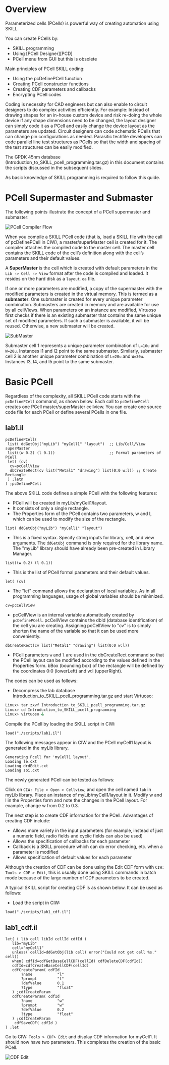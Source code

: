 # Overview

Parameterized cells (PCells) is powerful way of creating automation using SKILL.

You can create PCells by:
- SKILL programming
- Using [PCell Designer][PCD]
- PCell menu from GUI but this is obsolete

Main principles of PCell SKILL coding:
- Using the pcDefinePCell function
- Creating PCell constructor functions
- Creating CDF parameters and callbacks
- Encrypting PCell codes

Coding is necessity for CAD engineers but can also enable to circuit designers to do complex activities efficiently.
For example:
Instead of drawing shapes for an in-house custom device and risk re-doing the whole device if any shape dimensions need to be changed, the layout designer can simply code it as a PCell and easily change the device layout as the parameters are updated.
Circuit designers can code schematic PCells that can change pin configurations as needed.
Parasitic techfile developers can code parallel line test structures as PCells so that the width and spacing of the test structures can be easily modified.

The GPDK 45nm database (Introduction_to_SKILL_pcell_programming.tar.gz) in this document contains the scripts discussed in the subsequent slides.

As basic knowledge of SKILL programming is required to follow this quide.

# PCell Supermaster and Submaster

The following points illustrate the concept of a PCell supermaster and submaster:

![PCell Compiler Flow](images/PCellCompiler.png)

When you compile a SKILL PCell code (that is, load a SKILL file with the call of pcDefinePCell in CIW), a master/superMaster cell is created for it. The compiler attaches the compiled code to the master cell. The master cell contains the SKILL code of the cell’s definition along with the cell’s parameters and their default values.

A **SuperMaster** is the cell which is created with default parameters in the `Lib -> Cell -> View` format after the code is compiled and loaded. It resides on the hard disk as a `layout.oa` file.

If one or more parameters are modified, a copy of the supermaster with the modified parameters is created in the virtual memory. This is termed as a **submaster**. One submaster is created for every unique parameter combination.
Submasters are created in memory and are available for use by all cellViews. When parameters on an instance are modified, Virtuoso first checks if there is an existing submaster that contains the same unique set of modified parameters. If such a submaster is available, it will be reused. Otherwise, a new submaster will be created.

![SubMaster](images/subMaster.png)

Submaster cell 1 represents a unique parameter combination of `L=10u` and `W=20u`. Instances I1 and I2 point to the same submaster. Similarly, submaster cell 2 is another unique parameter combination of `L=20u` and `W=30u`. Instances I3, I4, and I5 point to the same submaster.

# Basic PCell

Regardless of the complexity, all SKILL PCell code starts with the `pcDefinePCell` command, as shown below. Each call to `pcDefinePCell` creates one PCell master/superMaster cellview. You can create one source code file for each PCell or define several PCells in one file.

## lab1.il
```skill
pcDefinePCell(
 list( ddGetObj("myLib") "myCell1" "layout")  ;; Lib/Cell/View superMaster
 list((w 0.2) (l 0.1))                        ;; Formal parameters of PCell
 let( (cv)
  cv=pcCellView
  dbCreateRect(cv list("Metal1" "drawing") list(0:0 w:l)) ;; Create Rectangle
 ) ;letn
) ;pcDefinePCell
```
The above SKILL code defines a simple PCell with the following features:
- PCell will be created in myLib/myCell1/layout.
- It consists of only a single rectangle.
- The Properties form of the PCell contains two parameters, w and l, which can be used to modify the size of the rectangle.

```
list( ddGetObj("myLib") "myCell1" "layout")
```
- This is a fixed syntax. Specify string inputs for library, cell, and view arguments. The `ddGetObj` command is only required for the library name. The "myLib" library should have already been pre-created in Library Manager.
```
list((w 0.2) (l 0.1))
```
- This is the list of PCell formal parameters and their default values.
```
let( (cv)
```
- The "let" command allows the declaration of local variables. As in all programming languages, usage of global variables should be minimized.
```
cv=pcCellView
```
- pcCellView is an internal variable automatically created by `pcDefinePCell`. pcCellView contains the dbId (database identification) of the cell you are creating. Assigning pcCellView to "cv" is to simply shorten the name of the variable so that it can be used more conveniently.
```
dbCreateRect(cv list("Metal1" "drawing") list(0:0 w:l))
```
- PCell parameters `w` and `l` are used in the dbCreateRect command so that the PCell layout can be modified according to the values defined in the Properties form. bBox (bounding box) of the rectangle will be defined by the coordinates 0:0 (lowerLeft) and w:l (upperRight).

The codes can be used as follows:
- Decompress the lab database Introduction_to_SKILL_pcell_programming.tar.gz and start Virtuoso:
```bash
Linux> tar zxvf Introduction_to_SKILL_pcell_programming.tar.gz
Linux> cd Introduction_to_SKILL_pcell_programming
Linux> virtuoso &
```
Compile the PCell by loading the SKILL script in CIW:
```
load("./scripts/lab1.il")
```
The following messages appear in CIW and the PCell myCell1 layout is generated in the myLib library.
```
Generating Pcell for 'myCell1 layout'.
Loading le.cxt
Loading drdEdit.cxt
Loading soi.cxt
```

The newly generated PCell can be tested as follows:

Click on  `CIW: File > Open > Cellview`, and open the cell named `lab` in myLib library. Place an instance of myLib/myCell1/layout in it. Modify w and l in the Properties form and note the changes in the PCell layout. For example, change w from 0.2 to 0.3.

The next step is to create CDF information for the PCell. Advantages of creating CDF include:
- Allows more variety in the input parameters (for example, instead of just a numeric field, radio fields and cyclic fields can also be used)
- Allows the specification of callbacks for each parameter
- Callback is a SKILL procedure which can do error checking, etc. when a parameter is modified
- Allows specification of default values for each parameter

Although the creation of CDF can be done using the Edit CDF form with `CIW: Tools > CDF > Edit`, this is usually done using SKILL commands in batch mode because of the large number of CDF parameters to be created.

A typical SKILL script for creating CDF is as shown below. It can be used as follows:
- Load the script in CIW:
```
load("./scripts/lab1_cdf.il")
```
## lab1_cdf.il
```
let( ( lib cell libId cellId cdfId )
   lib="myLib"
   cell="myCell1"
   unless( cellId=ddGetObj(lib cell) error("Could not get cell %s." cell))
   when( cdfId=cdfGetBaseCellCDF(cellId) cdfDeleteCDF(cdfId))
   cdfId=cdfCreateBaseCellCDF(cellId)
   cdfCreateParam( cdfId
       ?name           "l"
       ?prompt         "l"
       ?defValue       0.1
       ?type           "float"
   ) ;cdfCreateParam
   cdfCreateParam( cdfId
       ?name           "w"
       ?prompt         "w"
       ?defValue       0.2
       ?type           "float"
   ) ;cdfCreateParam
    cdfSaveCDF( cdfId )
) ;let
```
Go to CIW: `Tools > CDF> Edit` and display CDF information for myCell1. It should now have two parameters.
This completes the creation of the basic PCell.

![CDF Edit](images/CDFedit.jpg)

